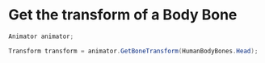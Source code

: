 # Get the transform of a Body Bone

```csharp
Animator animator;

Transform transform = animator.GetBoneTransform(HumanBodyBones.Head);
```

